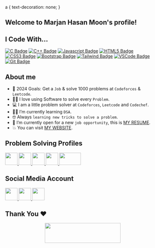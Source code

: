a {
  text-decoration: none;
}
## Welcome to Marjan Hasan Moon's profile!

## I Code With...

[![C Badge](https://img.shields.io/badge/C-%23007ACC.svg?style=for-the-badge&labelColor=black&logo=C&logoColor=007ACC)](#)
[![C++ Badge](https://img.shields.io/badge/-C++-%23007ACC.svg?style=for-the-badge&labelColor=black&logo=cplusplus&logoColor=007ACC)](#)
[![Javascript Badge](https://img.shields.io/badge/-Javascript-F0DB4F?style=for-the-badge&labelColor=black&logo=javascript&logoColor=F0DB4F)](#)
[![HTML5 Badge](https://img.shields.io/badge/-Html5-E34c26?style=for-the-badge&labelColor=black&logo=html5&logoColor=E34c26)](#)
[![CSS3 Badge](https://img.shields.io/badge/CSS3-1572B6?style=for-the-badge&labelColor=black&logo=css3&logoColor=1572B6)](#)
[![Bootstrap Badge](https://img.shields.io/badge/Bootstrap-553C7B?style=for-the-badge&labelColor=black&logo=bootstrap&logoColor=553C7B)](#)
[![Tailwind Badge](https://img.shields.io/badge/Tailwind%20CSS-092749?style=for-the-badge&logo=tailwindcss&logoColor=06B6D4&labelColor=000000)](#)
[![VSCode Badge](https://img.shields.io/badge/Visual_Studio-0078D7?style=for-the-badge&labelColor=black&logo=visual%20studio&logoColor=0078D7)](#)
[![Git Badge](https://img.shields.io/badge/Git-F05032?style=for-the-badge&labelColor=black&logo=git&logoColor=f34f29)](#)

## About me
- :calendar: 2024 Goals: Get a `Job` & solve 1000 problems at `Codeforces` & `Leetcode`.
- :technologist: I love using Software to solve every `Problem`.
- :computer: I am a little problem solver at `Codeforces`, `Leetcode` and `Codechef`.
- :student: I’m currently learning `DSA`.
- :nerd_face: Always `learning new tricks to solve a problem`.
- :thinking: I’m currently open for a new `job opportunity`, this is [MY RESUME](https://drive.google.com/file/d/14nNqT0L-XAVOSVxViWFWLQLnqLo5kCRZ/view?usp=sharing).
- :boom: You can visit [MY WEBSITE](https://marjan-portfolio.netlify.app/).

## Problem Solving Profiles
<p>
  <a title="Codeforces" href="https://codeforces.com/profile/marjanhasan">
    <img src="https://img.icons8.com/?size=100&id=YSy0lU4Y0X4z&format=png&color=000000" width="40" height="40" />
  </a>
  <a title="Codechef" href="https://www.codechef.com/users/marjanhasan99">
    <img src="https://img.icons8.com/fluency/48/000000/codechef.png" width="40" height="40" />
  </a>
  <a title="Leetcode" href="https://leetcode.com/u/moonmarjanhasan/">
    <img src="https://img.icons8.com/?size=100&id=wDGo581Ea5Nf&format=png&color=000000" width="40" height="40" />
  </a>
  <a title="CSES" href="https://cses.fi/user/181958">
    <img src="https://cses.fi/logo.png?1" width="40" height="40" />
  </a>
  <a title="Beecrowd" href="https://judge.beecrowd.com/en/profile/747251">
    <img src="https://judge.beecrowd.com/img/5.0/logo-beecrowd.png?1700546944" width="70" height="40" />
  </a>
</p>

## Social Media Account
<p>
  <a title="Facebook" href="https://www.facebook.com/marjanhasanmoon/">
    <img src="https://img.icons8.com/fluency/48/000000/facebook.png" width="40" height="40" />
  </a>
  <a title="Linkedin" href="https://www.linkedin.com/in/marjanhasan/">
    <img src="https://img.icons8.com/fluency/48/000000/linkedin.png" width="40" height="40" />
  </a>
  <a title="Twitter" href="https://twitter.com/marjanhasanmoon">
    <img src="https://img.icons8.com/fluency/48/twitter-squared.png" width="40" height="40" />
  </a>
</p>

## Thank You ❤
<p align="center">
  <img src="https://media.giphy.com/media/jpVnC65DmYeyRL4LHS/giphy.gif" width="70%" height="65px">
</p>
